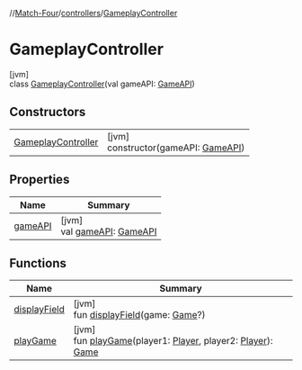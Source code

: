 //[Match-Four](../../../index.md)/[controllers](../index.md)/[GameplayController](index.md)

# GameplayController

[jvm]\
class [GameplayController](index.md)(val gameAPI: [GameAPI](../-game-a-p-i/index.md))

## Constructors

| | |
|---|---|
| [GameplayController](-gameplay-controller.md) | [jvm]<br>constructor(gameAPI: [GameAPI](../-game-a-p-i/index.md)) |

## Properties

| Name | Summary |
|---|---|
| [gameAPI](game-a-p-i.md) | [jvm]<br>val [gameAPI](game-a-p-i.md): [GameAPI](../-game-a-p-i/index.md) |

## Functions

| Name | Summary |
|---|---|
| [displayField](display-field.md) | [jvm]<br>fun [displayField](display-field.md)(game: [Game](../../models/-game/index.md)?) |
| [playGame](play-game.md) | [jvm]<br>fun [playGame](play-game.md)(player1: [Player](../../models/-player/index.md), player2: [Player](../../models/-player/index.md)): [Game](../../models/-game/index.md) |
